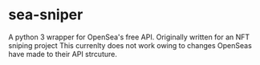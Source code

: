 # sea-sniper
A python 3 wrapper for OpenSea's free API. Originally written for an NFT sniping project 
This currenlty does not work owing to changes OpenSeas have made to their API strcuture. 
